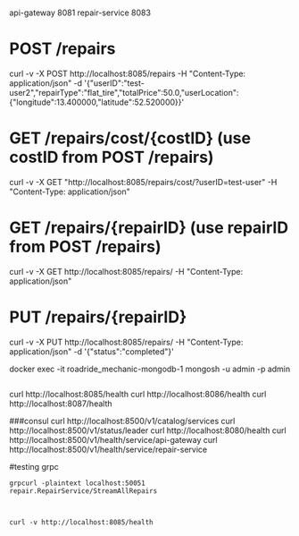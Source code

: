 ```
```
api-gateway 8081
repair-service 8083

# POST /repairs
curl -v -X POST http://localhost:8085/repairs -H "Content-Type: application/json" -d '{"userID":"test-user2","repairType":"flat_tire","totalPrice":50.0,"userLocation":{"longitude":13.400000,"latitude":52.520000}}'

# GET /repairs/cost/{costID} (use costID from POST /repairs)
curl -v -X GET "http://localhost:8085/repairs/cost/<costID>?userID=test-user" -H "Content-Type: application/json"

# GET /repairs/{repairID} (use repairID from POST /repairs)
curl -v -X GET http://localhost:8085/repairs/<repairID> -H "Content-Type: application/json"

# PUT /repairs/{repairID}
curl -v -X PUT http://localhost:8085/repairs/<repairID> -H "Content-Type: application/json" -d '{"status":"completed"}'

docker exec -it roadride_mechanic-mongodb-1 mongosh -u admin -p admin
```
```

curl http://localhost:8085/health
curl http://localhost:8086/health
curl http://localhost:8087/health


###consul
curl http://localhost:8500/v1/catalog/services
curl http://localhost:8500/v1/status/leader
curl http://localhost:8080/health
curl http://localhost:8500/v1/health/service/api-gateway
curl http://localhost:8500/v1/health/service/repair-service

#testing grpc
```
grpcurl -plaintext localhost:50051 repair.RepairService/StreamAllRepairs
```
```


curl -v http://localhost:8085/health
